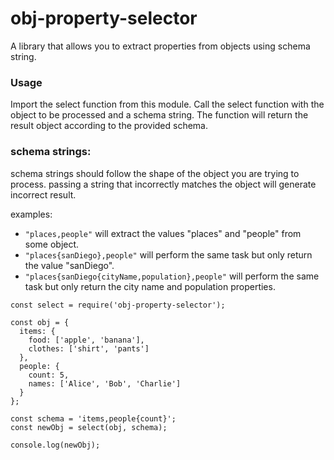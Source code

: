 # obj-property-selector
A library that allows you to extract properties from objects using schema string.

### Usage
Import the select function from this module.
Call the select function with the object to be processed and a schema string.
The function will return the result object according to the provided schema.

### schema strings:
schema strings should follow the shape of the object you are trying to process. 
passing a string that incorrectly matches the object will generate incorrect result. 

examples:
- `"places,people"` will extract the values "places" and "people" from some object.
- `"places{sanDiego},people"` will perform the same task but only return the value "sanDiego".
- `"places{sanDiego{cityName,population},people"` will perform the same task but only return the city name and population properties.

```
const select = require('obj-property-selector');

const obj = {
  items: {
    food: ['apple', 'banana'],
    clothes: ['shirt', 'pants']
  },
  people: {
    count: 5,
    names: ['Alice', 'Bob', 'Charlie']
  }
};

const schema = 'items,people{count}';
const newObj = select(obj, schema);

console.log(newObj);
